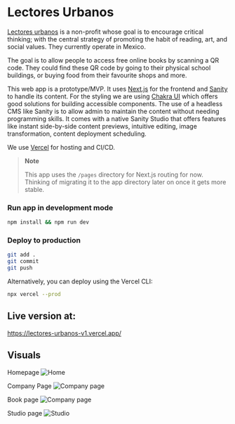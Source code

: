 # Lectores Urbanos

[Lectores urbanos](https://lectoresurbanos.com/) is a non-profit whose goal is to encourage critical thinking; with the central strategy of promoting the habit of reading, art, and social values. They currently operate in Mexico.

The goal is to allow people to access free online books by scanning a QR code. They could find these QR code by going to their physical school buildings, or buying food from their favourite shops and more.

This web app is a prototype/MVP. It uses [Next.js](https://nextjs.org) for the frontend and [Sanity](https://www.sanity.io/) to handle its content. For the styling we are using [Chakra UI](https://chakra-ui.com) which offers good solutions for building accessible components.
The use of a headless CMS like Sanity is to allow admin to maintain the content without needing programming skills.
It comes with a native Sanity Studio that offers features like instant side-by-side content previews, intuitive editing, image transformation, content deployment scheduling.

We use [Vercel](https://vercel.com) for hosting and CI/CD.

> **Note**
>
> This app uses the `/pages` directory for Next.js routing for now. Thinking of migrating it to the app directory later on once it gets more stable.

### Run app in development mode

```bash
npm install && npm run dev
```

### Deploy to production

```bash
git add .
git commit
git push
```

Alternatively, you can deploy using the Vercel CLI:

```bash
npx vercel --prod
```

## Live version at:
https://lectores-urbanos-v1.vercel.app/

## Visuals
Homepage
![Home](https://github.com/floustao/lectores-urbanos-nextjs-sanity/assets/25415107/3645f162-c0fd-4407-80b4-ebbb6646c441)

Company Page
![Company page](https://github.com/floustao/lectores-urbanos-nextjs-sanity/assets/25415107/dfbea9d0-192b-450a-b601-089915e1c78b)

Book page
![Company page](https://github.com/floustao/lectores-urbanos-nextjs-sanity/assets/25415107/26ac48c7-c857-45d0-a7ff-2749c4b5f017)

Studio page
![Studio](https://github.com/floustao/lectores-urbanos-nextjs-sanity/assets/25415107/a766fd08-8707-4495-b8c0-d748217ef38b)



